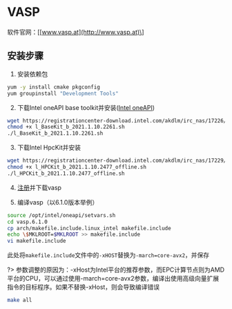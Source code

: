 # VASP

软件官网：\[[www.vasp.at](http://www.vasp.at)\]

## 安装步骤

1. 安装依赖包

```bash
yum -y install cmake pkgconfig
yum groupinstall "Development Tools"
```

2. 下载Intel oneAPI base toolkit并安装([Intel oneAPI](https://software.intel.com/content/www/us/en/develop/tools/oneapi.html))

```bash
wget https://registrationcenter-download.intel.com/akdlm/irc_nas/17226/l_BaseKit_b_2021.1.10.2261.sh
chmod +x l_BaseKit_b_2021.1.10.2261.sh
./l_BaseKit_b_2021.1.10.2261.sh
```

3. 下载Intel HpcKit并安装

```bash
wget https://registrationcenter-download.intel.com/akdlm/irc_nas/17229/l_HPCKit_b_2021.1.10.2477_offline.sh 
chmod +x l_HPCKit_b_2021.1.10.2477_offline.sh 
./l_HPCKit_b_2021.1.10.2477_offline.sh 
```

4. [注册](https://www.vasp.at/registration_form/)并下载vasp

5. 编译vasp（以6.1.0版本举例）

```bash
source /opt/intel/oneapi/setvars.sh
cd vasp.6.1.0
cp arch/makefile.include.linux_intel makefile.include
echo \$MKLROOT=$MKLROOT >> makefile.include
vi makefile.include
```

此处将`makefile.include`文件中的`-xHOST`替换为`-march=core-avx2`，并保存

?> 参数调整的原因为：-xHost为Intel平台的推荐参数，而EPC计算节点则为AMD平台的CPU，可以通过使用-march=core-avx2参数，编译出使用高级向量扩展指令的目标程序。如果不替换-xHost，则会导致编译错误

```bash
make all
```

